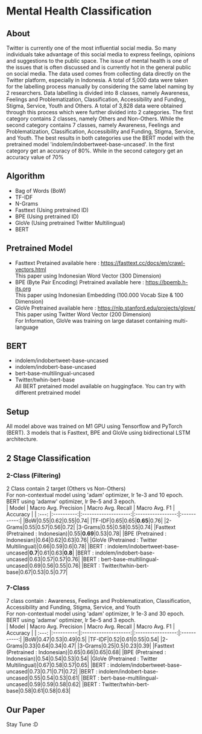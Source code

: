 # Mental Health Classification </br>
## About </br>
Twitter is currently one of the most influential social media. So many individuals take advantage of this social media to express feelings, opinions and suggestions to the public space. The issue of mental health is one of the issues that is often discussed and is currently hot in the general public on social media. The data used comes from collecting data directly on the Twitter platform, especially in Indonesia. A total of 5,000 data were taken for the labelling process manually by considering the same label naming by 2 researchers. Data labelling is divided into 8 classes, namely Awareness, Feelings and Problematization, Classification, Accessibility and Funding, Stigma, Service, Youth and Others. A total of 3,828 data were obtained through this process which were further divided into 2 categories. The first category contains 2 classes, namely Others and Non-Others. While the second category contains 7 classes, namely Awareness, Feelings and Problematization, Classification, Accessibility and Funding, Stigma, Service, and Youth. The best results in both categories use the BERT model with the pretrained model 'indolem/indobertweet-base-uncased'. In the first category get an accuracy of 80%. While in the second category get an accuracy value of 70%</br>
## Algorithm
- Bag of Words (BoW)</br>
- TF-IDF </br>
- N-Grams</br>
- Fasttext (Using pretrained ID)</br>
- BPE (Using pretrained ID)</br>
- GloVe (Using pretrained Twitter Multilingual)</br>
- BERT</br>
## Pretrained Model 
- Fasttext
  Pretained available here : https://fasttext.cc/docs/en/crawl-vectors.html </br>
  This paper using Indonesian Word Vector (300 Dimension)</br>
- BPE (Byte Pair Encoding)
  Pretrained available here : https://bpemb.h-its.org</br>
  This paper using Indonesian Embedding (100.000 Vocab Size & 100 Dimension)</br>
- GloVe
  Pretrained available here : https://nlp.stanford.edu/projects/glove/ </br>
  This paper using Twitter Word Vector (200 Dimension) </br>
  For Information, GloVe was training on large dataset containing multi-language</br>
## BERT
- indolem/indobertweet-base-uncased</br>
- indolem/indobert-base-uncased</br>
- bert-base-multilingual-uncased</br>
- Twitter/twhin-bert-base</br>
All BERT pretained model available on huggingface. You can try with different pretrained model
## Setup
All model above was trained on M1 GPU using Tensorflow and PyTorch (BERT). 3 models that is Fasttext, BPE and GloVe using bidirectional LSTM architecture.</br>
## 2 Stage Classification
### 2-Class (Filtering)
2 Class contain 2 target (Others vs Non-Others) </br>
For non-contextual model using 'adam' optimizer, lr 1e-3 and 10 epoch. BERT using 'adamw' optimizer, lr 9e-5 and 3 epoch.</br>
| Model | Macro Avg. Precision | Macro Avg. Recall | Macro Avg. F1 | Accuracy |
| :---: |:----------:|:--------------------:|:-----------------:|:-----------:|
|BoW|0.55|0.62|0.55|0.74|
|TF-IDF|0.65|0.65|<strong>0.65</strong>|0.76|
|2-Grams|0.55|0.57|0.56|0.72|
|3-Grams|0.55|0.58|0.55|0.74|
|Fasttext (Pretrained : Indonesian)|0.55|<b>0.69</b>|0.53|0.78|
|BPE (Pretrained : Indonesian)|0.64|0.62|0.63|0.76|
|GloVe (Pretrained : Twitter Multilingual)|0.66|0.59|0.6|0.78|
|BERT : indolem/indobertweet-base-uncased|<b>0.7</b>|0.61|0.63|<b>0.8</b>|
|BERT : indolem/indobert-base-uncased|0.63|0.57|0.57|0.76|
|BERT : bert-base-multilingual-uncased|0.69|0.56|0.55|0.76|
|BERT : Twitter/twhin-bert-base|0.67|0.53|0.5|0.77|

### 7-Class 
7 class contain : Awareness, Feelings and Problematization, Classification, Accessibility and Funding, Stigma, Service, and Youth </br>
For non-contextual model using 'adam' optimizer, lr 1e-3 and 30 epoch. BERT using 'adamw' optimizer, lr 5e-5 and 3 epoch.</br>
| Model | Macro Avg. Precision | Macro Avg. Recall | Macro Avg. F1 | Accuracy |
| :---: |:----------:|:--------------------:|:-----------------:|:-----------:|
|BoW|0.47|0.53|0.49|0.5|
|TF-IDF|0.52|0.61|0.55|0.54|
|2-Grams|0.33|0.64|0.34|0.47|
|3-Grams|0.25|0.5|0.23|0.39|
|Fasttext (Pretrained : Indonesian)|0.65|0.66|0.65|0.68|
|BPE (Pretrained : Indonesian)|0.54|0.54|0.53|0.54|
|GloVe (Pretrained : Twitter Multilingual)|0.67|0.58|0.57|0.65|
|BERT : indolem/indobertweet-base-uncased|0.73|0.71|0.71|0.72|
|BERT : indolem/indobert-base-uncased|0.55|0.54|0.53|0.61|
|BERT : bert-base-multilingual-uncased|0.59|0.59|0.58|0.62|
|BERT : Twitter/twhin-bert-base|0.58|0.61|0.58|0.63|
## Our Paper
Stay Tune :D

  
